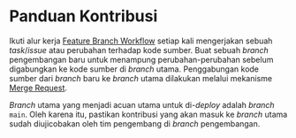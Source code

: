 # Panduan Kontribusi

Ikuti alur kerja [Feature Branch Workflow] setiap kali mengerjakan sebuah
_task_/_issue_ atau perubahan terhadap kode sumber. Buat sebuah _branch_
pengembangan baru untuk menampung perubahan-perubahan sebelum digabungkan ke
kode sumber di _branch_ utama. Penggabungan kode sumber dari _branch_ baru ke
_branch_ utama dilakukan melalui mekanisme [Merge Request].

_Branch_ utama yang menjadi acuan utama untuk di-_deploy_ adalah _branch_ `main`.
Oleh karena itu, pastikan kontribusi yang akan masuk ke _branch_ utama sudah
diujicobakan oleh tim pengembang di _branch_ pengembangan.

[Feature Branch Workflow]: https://www.atlassian.com/git/tutorials/comparing-workflows/feature-branch-workflow
[Merge Request]: https://docs.gitlab.com/ee/user/project/merge_requests/creating_merge_requests.html
